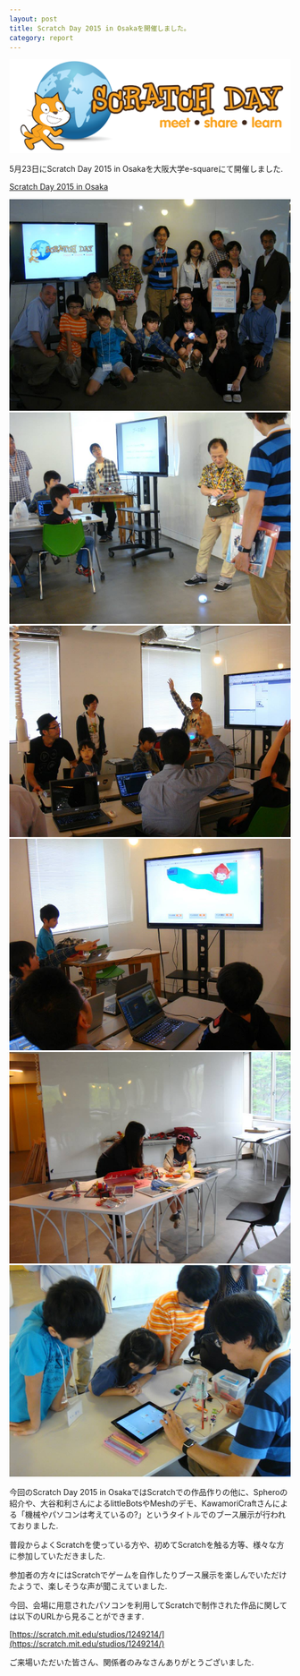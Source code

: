 ```yaml
---
layout: post
title: Scratch Day 2015 in Osakaを開催しました。
category: report
---
```


![](/scratchday2015/ScratchDayLogo-Large.png)

5月23日にScratch Day 2015 in Osakaを大阪大学e-squareにて開催しました.

[Scratch Day 2015 in Osaka](/scratchday2015/)

<div class="gallery">
  <img src="/images/blogs/sd2015/11052390_1025408617471022_6372314554006822228_n.jpg">
  <img src="/images/blogs/sd2015/11214156_1025408704137680_2904607928805378203_n.jpg">
  <img src="/images/blogs/sd2015/11228920_1025408707471013_7110608426182650106_n.jpg">
  <img src="/images/blogs/sd2015/11262481_1025408874137663_1985225467798457426_n.jpg">
  <img src="/images/blogs/sd2015/11270182_1025408824137668_192440881592764910_n.jpg">
  <img src="/images/blogs/sd2015/11329923_1025408800804337_943418142927192061_n.jpg">
</div>

今回のScratch Day 2015 in OsakaではScratchでの作品作りの他に、Spheroの紹介や、大谷和利さんによるlittleBotsやMeshのデモ、KawamoriCraftさんによる「機械やパソコンは考えているの?」というタイトルでのブース展示が行われておりました.

普段からよくScratchを使っている方や、初めてScratchを触る方等、様々な方に参加していただきました.

参加者の方々にはScratchでゲームを自作したりブース展示を楽しんでいただけたようで、楽しそうな声が聞こえていました.

今回、会場に用意されたパソコンを利用してScratchで制作された作品に関しては以下のURLから見ることができます.

[https://scratch.mit.edu/studios/1249214/](https://scratch.mit.edu/studios/1249214/)

ご来場いただいた皆さん、関係者のみなさんありがとうございました.

